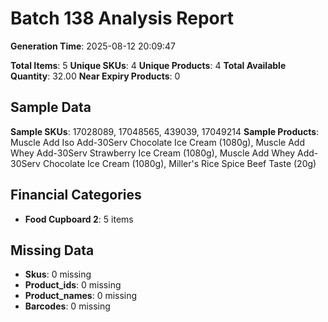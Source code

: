 # Batch 138 Analysis Report

**Generation Time**: 2025-08-12 20:09:47

**Total Items**: 5
**Unique SKUs**: 4
**Unique Products**: 4
**Total Available Quantity**: 32.00
**Near Expiry Products**: 0

## Sample Data
**Sample SKUs**: 17028089, 17048565, 439039, 17049214
**Sample Products**: Muscle Add Iso Add-30Serv Chocolate Ice Cream (1080g), Muscle Add Whey Add-30Serv Strawberry Ice Cream (1080g), Muscle Add Whey Add-30Serv Chocolate Ice Cream (1080g), Miller's Rice Spice Beef Taste (20g)

## Financial Categories
- **Food Cupboard 2**: 5 items

## Missing Data
- **Skus**: 0 missing
- **Product_ids**: 0 missing
- **Product_names**: 0 missing
- **Barcodes**: 0 missing
